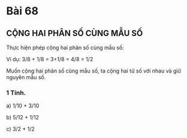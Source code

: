 # Bài 68

## CỘNG HAI PHÂN SỐ CÙNG MẪU SỐ

Thực hiện phép cộng hai phân số cùng mẫu số:

Ví dụ: 3/8 + 1/8 = 3+1/8 = 4/8 = 1/2

Muốn cộng hai phân số cùng mẫu số, ta cộng hai tử số với nhau và giữ nguyên mẫu số.

### 1 Tính.

a) 1/10 + 3/10

b) 5/12 + 1/12

c) 3/2 + 1/2
